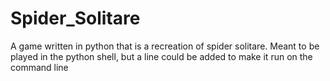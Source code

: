 Spider_Solitare
===============

A game written in python that is a recreation of spider solitare. Meant to be played in the python shell, but a line could be added to make it run on the command line
